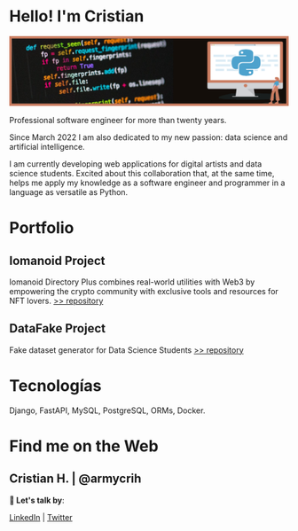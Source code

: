 # Hello! I'm Cristian
<p align="center"><img src="portada-python.png" alt="portada"></p>

Professional software engineer for more than twenty years.

Since March 2022 I am also dedicated to my new passion: data science and artificial intelligence.

I am currently developing web applications for digital artists and data science students. Excited about this collaboration that, at the same time, helps me apply my knowledge as a software engineer and programmer in a language as versatile as Python.

# Portfolio 
## Iomanoid Project
Iomanoid Directory Plus combines real-world utilities with Web3 by empowering the crypto community with exclusive tools and resources for NFT lovers.
[>> repository](https://github.com/armycrih/Iomanoid-Project)

## DataFake Project
Fake dataset generator for Data Science Students
[>> repository](https://github.com/armycrih/datafake)

# Tecnologías 
Django, FastAPI, MySQL, PostgreSQL, 
ORMs, Docker.



# Find me on the Web

## Cristian H. | @armycrih

**💬 Let's talk by**:

 [LinkedIn](https://www.linkedin.com/in/aramayocri/) | [Twitter](https://www.twitter.com/aramayocri/)



